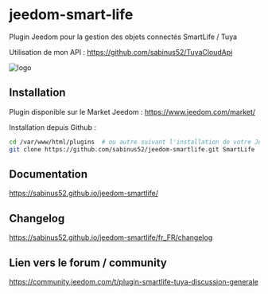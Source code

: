# jeedom-smart-life


Plugin Jeedom pour la gestion des objets connectés SmartLife / Tuya

Utilisation de mon API : https://github.com/sabinus52/TuyaCloudApi

![logo](docs/images/icon-48.png)


## Installation

Plugin disponible sur le Market Jeedom : https://www.jeedom.com/market/

Installation depuis Github :
~~~ bash
cd /var/www/html/plugins  # ou autre suivant l'installation de votre Jeedom
git clone https://github.com/sabinus52/jeedom-smartlife.git SmartLife
~~~


## Documentation

https://sabinus52.github.io/jeedom-smartlife/

## Changelog

https://sabinus52.github.io/jeedom-smartlife/fr_FR/changelog

## Lien vers le forum / community

https://community.jeedom.com/t/plugin-smartlife-tuya-discussion-generale
